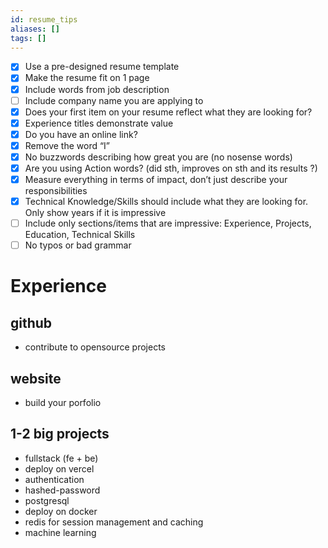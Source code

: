 ```yaml
---
id: resume_tips
aliases: []
tags: []
---
```


- [x]  Use a pre-designed resume template
- [x]  Make the resume fit on 1 page 
- [x]  Include words from job description
- [ ]  Include company name you are applying to
- [x]  Does your first item on your resume reflect what they are looking for?
- [x]  Experience titles demonstrate value
- [x]  Do you have an online link?
- [x]  Remove the word “I”
- [x]  No buzzwords describing how great you are (no nosense words)
- [x]  Are you using Action words? (did sth, improves on sth and its results ?)
- [x]  Measure everything in terms of impact, don’t just describe your responsibilities
- [x]  Technical Knowledge/Skills should include what they are looking for. Only show years if it is impressive
- [ ]  Include only sections/items that are impressive: Experience, Projects, Education, Technical Skills
- [ ]  No typos or bad grammar

# Experience
## github
- contribute to opensource projects
## website
- build your porfolio
## 1-2 big projects
- fullstack (fe + be)
- deploy on vercel
- authentication
- hashed-password 
- postgresql
- deploy on docker 
- redis for session management and caching
- machine learning

